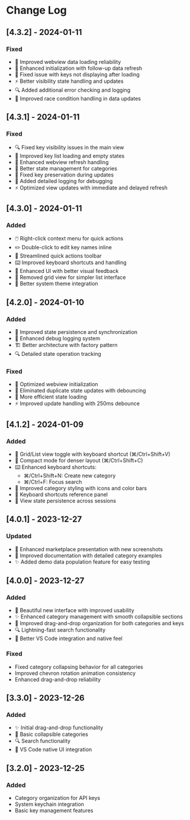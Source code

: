 # Change Log

## [4.3.2] - 2024-01-11
### Fixed
- 🔄 Improved webview data loading reliability
- 🚀 Enhanced initialization with follow-up data refresh
- 🎯 Fixed issue with keys not displaying after loading
- ⚡️ Better visibility state handling and updates
- 🔍 Added additional error checking and logging
- 💾 Improved race condition handling in data updates

## [4.3.1] - 2024-01-11
### Fixed
- 🔍 Fixed key visibility issues in the main view
- 🎯 Improved key list loading and empty states
- 🔄 Enhanced webview refresh handling
- 🚀 Better state management for categories
- 💾 Fixed key preservation during updates
- 📝 Added detailed logging for debugging
- ⚡️ Optimized view updates with immediate and delayed refresh

## [4.3.0] - 2024-01-11
### Added
- 🖱️ Right-click context menu for quick actions
- ✏️ Double-click to edit key names inline
- 🎯 Streamlined quick actions toolbar
- ⌨️ Improved keyboard shortcuts and handling
- 🎨 Enhanced UI with better visual feedback
- 🚀 Removed grid view for simpler list interface
- 💅 Better system theme integration

## [4.2.0] - 2024-01-10
### Added
- 🔄 Improved state persistence and synchronization
- 📝 Enhanced debug logging system
- 🏗️ Better architecture with factory pattern
- 🔍 Detailed state operation tracking

### Fixed
- 🚀 Optimized webview initialization
- 🔁 Eliminated duplicate state updates with debouncing
- 💾 More efficient state loading
- ⚡️ Improved update handling with 250ms debounce

## [4.1.2] - 2024-01-09
### Added
- 🎯 Grid/List view toggle with keyboard shortcut (⌘/Ctrl+Shift+V)
- 📱 Compact mode for denser layout (⌘/Ctrl+Shift+C)
- ⌨️ Enhanced keyboard shortcuts:
  - ⌘/Ctrl+Shift+N: Create new category
  - ⌘/Ctrl+F: Focus search
- 🎨 Improved category styling with icons and color bars
- 📖 Keyboard shortcuts reference panel
- 💾 View state persistence across sessions

## [4.0.1] - 2023-12-27
### Updated
- 📸 Enhanced marketplace presentation with new screenshots
- 📝 Improved documentation with detailed category examples
- ✨ Added demo data population feature for easy testing

## [4.0.0] - 2023-12-27
### Added
- 🎨 Beautiful new interface with improved usability
- ✨ Enhanced category management with smooth collapsible sections
- 🎯 Improved drag-and-drop organization for both categories and keys
- 🔍 Lightning-fast search functionality
- 💅 Better VS Code integration and native feel

### Fixed
- Fixed category collapsing behavior for all categories
- Improved chevron rotation animation consistency
- Enhanced drag-and-drop reliability

## [3.3.0] - 2023-12-26
### Added
- ✨ Initial drag-and-drop functionality
- 🎨 Basic collapsible categories
- 🔍 Search functionality
- 💅 VS Code native UI integration

## [3.2.0] - 2023-12-25
### Added
- Category organization for API keys
- System keychain integration
- Basic key management features
